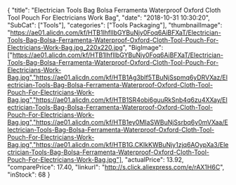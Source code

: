 {
	"title": "Electrician Tools Bag Bolsa Ferramenta Waterproof Oxford Cloth Tool Pouch For Electricians Work Bag",
	"date": "2018-10-31 10:30:20",
	"SubCat": ["Tools"],
	"categories": ["Tools Packaging"],
	"thumbnailImage": "https://ae01.alicdn.com/kf/HTB1lhfIIbGYBuNjy0Foq6AiBFXaT/Electrician-Tools-Bag-Bolsa-Ferramenta-Waterproof-Oxford-Cloth-Tool-Pouch-For-Electricians-Work-Bag.jpg_220x220.jpg",
	"BigImage": ["https://ae01.alicdn.com/kf/HTB1lhfIIbGYBuNjy0Foq6AiBFXaT/Electrician-Tools-Bag-Bolsa-Ferramenta-Waterproof-Oxford-Cloth-Tool-Pouch-For-Electricians-Work-Bag.jpg","https://ae01.alicdn.com/kf/HTB1Ag3bIf5TBuNjSspmq6yDRVXaz/Electrician-Tools-Bag-Bolsa-Ferramenta-Waterproof-Oxford-Cloth-Tool-Pouch-For-Electricians-Work-Bag.jpg","https://ae01.alicdn.com/kf/HTB1SR4obi6guuRkSnb4q6zu4XXay/Electrician-Tools-Bag-Bolsa-Ferramenta-Waterproof-Oxford-Cloth-Tool-Pouch-For-Electricians-Work-Bag.jpg","https://ae01.alicdn.com/kf/HTB1ey0MIaSWBuNjSsrbq6y0mVXaa/Electrician-Tools-Bag-Bolsa-Ferramenta-Waterproof-Oxford-Cloth-Tool-Pouch-For-Electricians-Work-Bag.jpg","https://ae01.alicdn.com/kf/HTB1G.CKIkKWBuNjy1zjq6AOypXa3/Electrician-Tools-Bag-Bolsa-Ferramenta-Waterproof-Oxford-Cloth-Tool-Pouch-For-Electricians-Work-Bag.jpg"],
	"actualPrice": 13.92,
	"comparePrice": 17.40,
	"linkurl": "http://s.click.aliexpress.com/e/rAX1H6C",
	"inStock": 68
}
